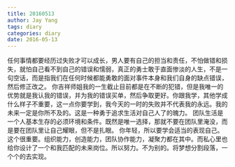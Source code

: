 ```yaml
---
title: 20160513
author: Jay Yang
tags: diary
categories: diary
date: 2016-05-13
---
```


任何事情都要经历过失败才可以成长，男人要有自己的担当和责任，不怕做错和损失，就怕自己看不到自己的错误和懦弱，真正的勇士敢于直面惨淡的人生，不是一句空话，而是指我们在任何时候都能勇敢的面对事件本身和我们自身的缺点错误，然后修正改之。
你吉祥师姐我的一生截止目前都是在不断的犯错，但是我唯一的优势就是我认我的错误，并为我的错误买单，然后争取更好。你跟我学，其他学成什么样子不重要，这一点你要学到，我今天的一时的失败并不代表我的永远。我的未来一定是你所不及的。这是一种勇于追求生活对自己人了的魄力。
团队生活是一个人基本生存的必须环境和条件。既然是唯一选择，那就不要在团队里淹没，而是要在团队里让自己耀眼，但不是扎眼。
你年轻，所以要学会适当的表现自己。这个很重要。组织能力，创造能力，团队协作能力，凝聚力都在其中。而私心里也给你设计了一个和我匹配的未来岗位。所以努力。不为别的。将梦想分割段落，一个个的去实现。
